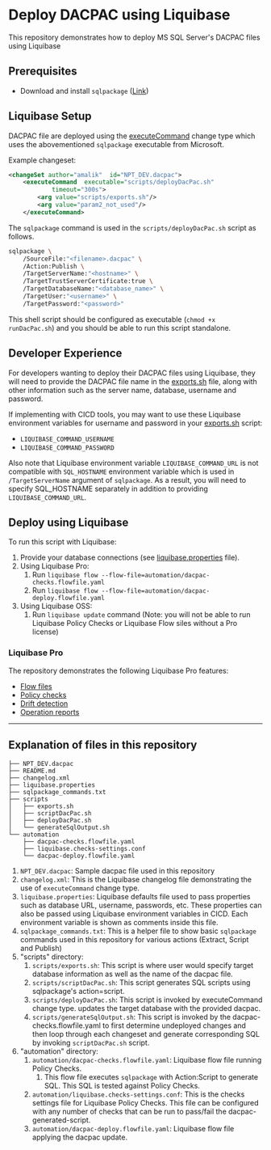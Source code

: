 # Deploy DACPAC using Liquibase

This repository demonstrates how to deploy MS SQL Server's DACPAC files using Liquibase

## Prerequisites

* Download and install `sqlpackage` ([Link](https://learn.microsoft.com/en-us/sql/tools/sqlpackage/sqlpackage-download?view=sql-server-ver16))

## Liquibase Setup

DACPAC file are deployed using the [executeCommand](https://docs.liquibase.com/change-types/execute-command.html) change type which uses the abovementioned `sqlpackage` executable from Microsoft. 

Example changeset:

```xml
<changeSet author="amalik"  id="NPT_DEV.dacpac">  
    <executeCommand  executable="scripts/deployDacPac.sh"  
            timeout="300s">  
        <arg value="scripts/exports.sh"/>
        <arg value="param2_not_used"/>
    </executeCommand>
```

The `sqlpackage` command is used in the `scripts/deployDacPac.sh` script as follows. 

```sh
sqlpackage \
    /SourceFile:"<filename>.dacpac" \
    /Action:Publish \
    /TargetServerName:"<hostname>" \
    /TargetTrustServerCertificate:true \
    /TargetDatabaseName:"<database_name>" \
    /TargetUser:"<username>" \
    /TargetPassword:"<password>"
```

This shell script should be configured as executable (`chmod +x runDacPac.sh`) and you should be able to run this script standalone.

## Developer Experience

For developers wanting to deploy their DACPAC files using Liquibase, they will need to provide the DACPAC file name in the [exports.sh](scripts/exports.sh) file, along with other information such as the server name, database, username and password.

If implementing with CICD tools, you may want to use these Liquibase environment variables for username and password in your [exports.sh](scripts/exports.sh) script:
* `LIQUIBASE_COMMAND_USERNAME`
* `LIQUIBASE_COMMAND_PASSWORD`

Also note that Liquibase environment variable `LIQUIBASE_COMMAND_URL` is not compatible with `SQL_HOSTNAME` environment variable which is used in `/TargetServerName` argument of `sqlpackage`. As a result, you will need to specify SQL_HOSTNAME separately in addition to providing `LIQUIBASE_COMMAND_URL`. 

## Deploy using Liquibase

To run this script with Liquibase:

1. Provide your database connections (see [liquibase.properties](liquibase.properties) file). 
1. Using Liquibase Pro:
    1. Run `liquibase flow --flow-file=automation/dacpac-checks.flowfile.yaml`
    1. Run `liquibase flow --flow-file=automation/dacpac-deploy.flowfile.yaml`
1. Using Liquibase OSS:
    1. Run `liquibase update` command (Note: you will not be able to run Liquibase Policy Checks or Liquibase Flow siles without a Pro license)

### Liquibase Pro 

The repository demonstrates the following Liquibase Pro features:
* [Flow files](https://docs.liquibase.com/liquibase-pro/flow/home.html)
* [Policy checks](https://docs.liquibase.com/liquibase-pro/policy-checks/home.html)
* [Drift detection](https://docs.liquibase.com/workflows/liquibase-community/drift-detection.html)
* [Operation reports](https://docs.liquibase.com/liquibase-pro/observability/operation-reports.html)

----

## Explanation of files in this repository

```log
├── NPT_DEV.dacpac
├── README.md
├── changelog.xml
├── liquibase.properties
├── sqlpackage_commands.txt
├── scripts
│   ├── exports.sh
│   ├── scriptDacPac.sh
│   ├── deployDacPac.sh
│   └── generateSqlOutput.sh
└── automation
    ├── dacpac-checks.flowfile.yaml
    ├── liquibase.checks-settings.conf
    └── dacpac-deploy.flowfile.yaml
```

1. `NPT_DEV.dacpac`: Sample dacpac file used in this repository
1. `changelog.xml`: This is the Liquibase changelog file demonstrating the use of `executeCommand` change type. 
1. `liquibase.properties`: Liquibase defaults file used to pass properties such as database URL, username, passwords, etc. These properties can also be passed using Liquibase environment variables in CICD. Each environment variable is shown as comments inside this file.
1. `sqlpackage_commands.txt`: This is a helper file to show basic `sqlpackage` commands used in this repository for various actions (Extract, Script and Publish)
1. "scripts" directory:
    1. `scripts/exports.sh`: This script is where user would specify target database information as well as the name of the dacpac file.
    1. `scripts/scriptDacPac.sh`: This script generates SQL scripts using sqlpackage's action=script. 
    1. `scripts/deployDacPac.sh`: This script is invoked by executeCommand change type. updates the target database with the provided dacpac.
    1. `scripts/generateSqlOutput.sh`: This script is invoked by the dacpac-checks.flowfile.yaml to first determine undeployed changes and then loop through each changeset and generate corresponding SQL by invoking `scriptDacPac.sh` script.
1. "automation" directory:
    1. `automation/dacpac-checks.flowfile.yaml`: Liquibase flow file running Policy Checks. 
        1. This flow file executes `sqlpackage` with Action:Script to generate SQL. This SQL is tested against Policy Checks.
    1. `automation/liquibase.checks-settings.conf`: This is the checks settings file for Liquibase Policy Checks. This file can be configured with any number of checks that can be run to pass/fail the dacpac-generated-script.
    1. `automation/dacpac-deploy.flowfile.yaml`: Liquibase flow file applying the dacpac update.
